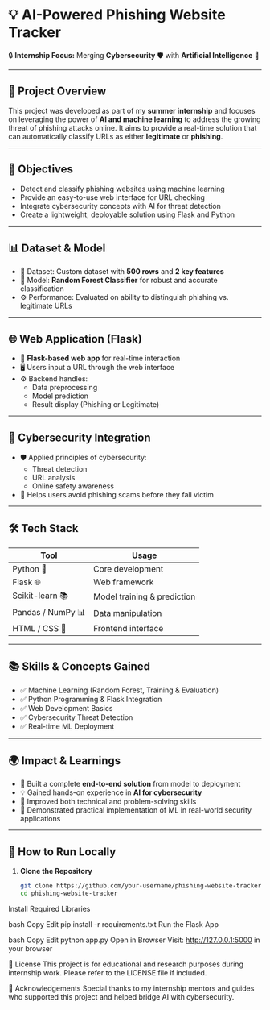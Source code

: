 # 💡 AI-Powered Phishing Website Tracker

🔒 **Internship Focus:** Merging **Cybersecurity** 🛡️ with **Artificial Intelligence** 🤖

---

## 🧠 Project Overview

This project was developed as part of my **summer internship** and focuses on leveraging the power of **AI and machine learning** to address the growing threat of phishing attacks online. It aims to provide a real-time solution that can automatically classify URLs as either **legitimate** or **phishing**.

---

## 🎯 Objectives

- Detect and classify phishing websites using machine learning
- Provide an easy-to-use web interface for URL checking
- Integrate cybersecurity concepts with AI for threat detection
- Create a lightweight, deployable solution using Flask and Python

---

## 📊 Dataset & Model

- 📁 Dataset: Custom dataset with **500 rows** and **2 key features**
- 🌲 Model: **Random Forest Classifier** for robust and accurate classification
- ⚙️ Performance: Evaluated on ability to distinguish phishing vs. legitimate URLs

---

## 🌐 Web Application (Flask)

- 🧩 **Flask-based web app** for real-time interaction
- 🖥️ Users input a URL through the web interface
- ⚙️ Backend handles:
  - Data preprocessing
  - Model prediction
  - Result display (Phishing or Legitimate)

---

## 🔐 Cybersecurity Integration

- 🛡️ Applied principles of cybersecurity:
  - Threat detection
  - URL analysis
  - Online safety awareness
- 🚨 Helps users avoid phishing scams before they fall victim

---

## 🛠️ Tech Stack

| Tool | Usage |
|------|-------|
| Python 🐍 | Core development |
| Flask 🌐 | Web framework |
| Scikit-learn 📚 | Model training & prediction |
| Pandas / NumPy 📊 | Data manipulation |
| HTML / CSS 🎨 | Frontend interface |

---

## 📚 Skills & Concepts Gained

- ✅ Machine Learning (Random Forest, Training & Evaluation)
- ✅ Python Programming & Flask Integration
- ✅ Web Development Basics
- ✅ Cybersecurity Threat Detection
- ✅ Real-time ML Deployment

---

## 🌍 Impact & Learnings

- 📌 Built a complete **end-to-end solution** from model to deployment
- 💡 Gained hands-on experience in **AI for cybersecurity**
- 🧠 Improved both technical and problem-solving skills
- 🤝 Demonstrated practical implementation of ML in real-world security applications

---

## 🚀 How to Run Locally

1. **Clone the Repository**
   ```bash
   git clone https://github.com/your-username/phishing-website-tracker.git
   cd phishing-website-tracker
Install Required Libraries

bash
Copy
Edit
pip install -r requirements.txt
Run the Flask App

bash
Copy
Edit
python app.py
Open in Browser
Visit: http://127.0.0.1:5000 in your browser

📄 License
This project is for educational and research purposes during internship work. Please refer to the LICENSE file if included.

🙌 Acknowledgements
Special thanks to my internship mentors and guides who supported this project and helped bridge AI with cybersecurity.


